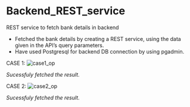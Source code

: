 # Backend_REST_service
REST service to fetch bank details in backend 

- Fetched the bank details by creating a REST service, using the data given in the API’s query parameters.
- Have used Postgresql for backend DB connection by using pgadmin.

CASE 1:
![case1_op](https://user-images.githubusercontent.com/114278846/221868328-5270572b-de18-4e71-8544-1457c2313bd7.png)

*Sucessfuly fetched the result.*

CASE 2:
![case2_op](https://user-images.githubusercontent.com/114278846/221868598-47a9fccd-261e-4e28-93f5-ca44fbca7401.png)

*Sucessfuly fetched the result.*

